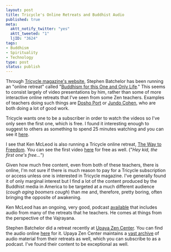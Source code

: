 ```yaml
--- 
layout: post
title: Tricycle's Online Retreats and Buddhist Audio
published: true
meta: 
  aktt_notify_twitter: "yes"
  aktt_tweeted: "1"
  ljID: "3624"
tags: 
- Buddhism
- Spirituality
- Technology
type: post
status: publish
---
```

Through <a href="http://www.tricycle.com/">Tricycle magazine's website</a>, Stephen Batchelor has been running an "online retreat" called "<a href="http://www.tricycle.com/online-retreats/buddhism-one-and-only-life">Buddhism for this One and Only Life</a>." This seems to consist largely of video presentations by him, rather than some of more interactive online retreats that I've seen from some Zen teachers. Examples of teachers doing such things are <a href="http://wildfoxzen.blogspot.com/">Dosho Port</a> or <a href="http://www.treeleaf.org/">Jundo Cohen</a>, who are both doing a lot of good work.

Tricycle wants one to be a subscriber in order to watch the videos so I've only seen the first one, which is free. I found it interesting enough to suggest to others as something to spend 25 minutes watching and you can see it <a href="http://www.tricycle.com/online-retreats/buddhism-one-and-only-life/awakening-life-awakening-death">here</a>. 

I see that Ken McLeod is also running a Tricycle online retreat, <a href="http://www.tricycle.com/online-retreats/way-freedom-0">The Way to Freedom</a>. You can see the first video <a href="http://www.tricycle.com/online-retreats/way-freedom/way-freedom-week-1">here</a> for free as well. ("<em>Hey kid, the first one's free...</em>")

Given how much free content, even from both of these teachers, there is online, I'm not sure if there is much reason to pay for a Tricycle subscription or access unless one is interested in Tricycle magazine. I've generally found it of only marginal interest but I find a lot of the content produced by the Buddhist media in America to be targeted at a much different audience (*cough* <em>aging boomers</em> *cough*) than me and, therefore, pretty boring, often bringing the opposite of awakening.

Ken McLeod has an ongoing, very good, podcast <a href="http://www.unfetteredmind.org/audio/">available</a> that includes audio from many of the retreats that he teachers. He comes at things from the perspective of the Vajrayana.

Stephen Batchelor did a retreat recently at <a href="http://www.upaya.org">Upaya Zen Center</a>. You can find the audio online <a href="http://www.upaya.org/dharma/tag/godless-religion-or-devout-atheism/">here</a> for it. Upaya Zen Center maintains a <a href="http://www.upaya.org/dharma/">vast archive</a> of audio material from their retreats as well, which you can subscribe to as a podcast. I've found their content to be exceptional as well. 

